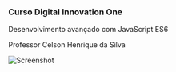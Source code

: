 ### Curso Digital Innovation One 

Desenvolvimento avançado com JavaScript ES6

Professor Celson Henrique da Silva  

![Screenshot](https://raw.githubusercontent.com/waslinux/cursojsEC6/master/print%20Desenvolvimento%20avançado%20com%20JavaScript%20ES6.png)
